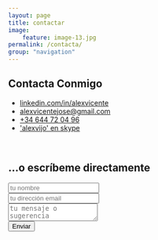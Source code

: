 ```yaml
---
layout: page
title: contactar
image:
    feature: image-13.jpg
permalink: /contacta/
group: "navigation"
---
```


<h2>Contacta Conmigo<br></h2>

<ul class="list-unstyled text-center">
  <li><a href="https://es.linkedin.com/in/alexvicente">linkedin.com/in/alexvicente</a></li>
  <li><a href="">alexvicentejose@gmail.com</a></li>
  <li><a href="telto:+34644720496">+34 644 72 04 96</a></li>
  <li><a onclick="return skypeCheck();" href="skype:alexvijo?call">'alexvijo' en skype</a></li>
</ul>

<br>

<h2 class="">...o escríbeme directamente</h2>

<div class="show-form text-center">
<form method="POST" action="http://formspree.io/alexvicentejose@gmail.com">
  <div class="form-group">
    <input type="text" name="name" placeholder="tu nombre" class="form-control">
  </div>
  <div class="form-group">
    <input type="email" name="email" placeholder="tu dirección email" class="form-control">
  </div>
  <div class="form-group">
    <textarea name="message" placeholder="tu mensaje o sugerencia" class="form-control"></textarea>
  </div>
  <button type="submit" class="btn btn-default">Enviar</button>
</form>
</div>


